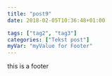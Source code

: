 ```yaml
---
title: "post9"
date: 2018-02-05T10:36:48+01:00

tags: ["tag2", "tag3"]
categories: ["Tekst post"]
myVar: "myValue for Footer"
---
```


this is a footer

